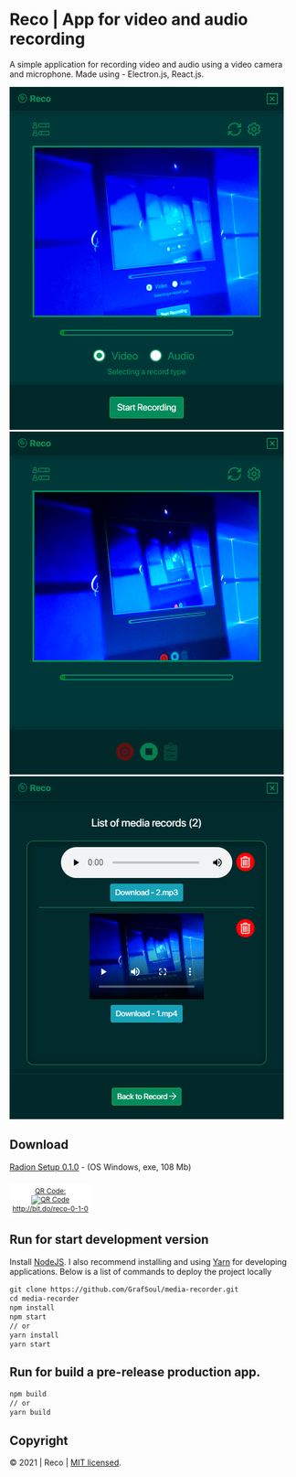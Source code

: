 # Reco | App for video and audio recording

A simple application for recording video and audio using a video camera and microphone. Made using - Electron.js, React.js.

![alt text](/design/screen_1.png 'Reco - Select the recording type (video or audio)')
![alt text](/design/screen_2.png 'Reco - The process of video recording')
![alt text](/design/screen_3.png 'Reco - Tab with program settings')

## Download

[Radion Setup 0.1.0](http://bit.do/reco-0-1-0) - (OS Windows, exe, 108 Mb)

<span id="qr_code" style="
 display: inline-block;
 margin-top: 7px;
 font-size: 12px;
 text-align: center;
 background-color: white;
 padding: 5px;
"><a href="http://bit.do/reco-0-1-0-?qrcode=1" style="border: 0;">QR Code:<br><img src="http://chart.apis.google.com/chart?cht=qr&amp;chs=100x100&amp;choe=UTF-8&amp;chld=H%7C0&amp;chl=http://bit.do/reco-0-1-0" alt="QR Code" title="Enlarge QR Code"><br>http://bit.do/reco-0-1-0</a></span>

## Run for start development version

Install [NodeJS]. I also recommend installing and using [Yarn] for developing applications.
Below is a list of commands to deploy the project locally

```
git clone https://github.com/GrafSoul/media-recorder.git
cd media-recorder
npm install
npm start
// or
yarn install
yarn start
```

## Run for build a pre-release production app.

```
npm build
// or
yarn build
```

## Copyright

&#169; 2021 | Reco | [MIT licensed].

[mit licensed]: https://github.com/GrafSoul/media-recorder/blob/master/LICENSE
[nodejs]: https://nodejs.org/
[yarn]: https://yarnpkg.com/
